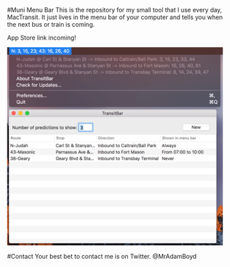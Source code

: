 #Muni Menu Bar
This is the repository for my small tool that I use every day, MacTransit. It just lives in the menu bar of your computer and tells you when the next bus or train is coming.

App Store link incoming!

![MacTransit](https://raw.githubusercontent.com/MrAdamBoyd/MacTransit/master/Images/Example.png)

#Contact
Your best bet to contact me is on Twitter. @MrAdamBoyd